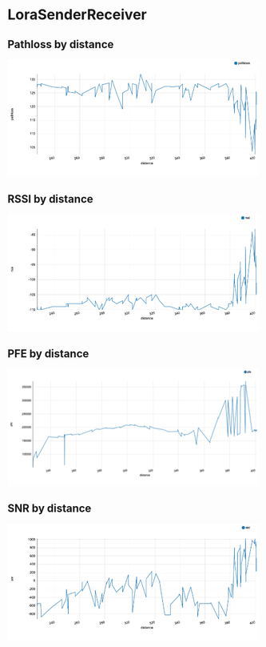 # LoraSenderReceiver

## Pathloss by distance
![alt text](https://github.com/DanielePizzi/LoraSenderReceiver/blob/main/Data/pathloss%20by%20distance.png)
## RSSI by distance
![alt text](https://github.com/DanielePizzi/LoraSenderReceiver/blob/main/Data/rssi%20by%20distance.png)
## PFE by distance
![alt text](https://github.com/DanielePizzi/LoraSenderReceiver/blob/main/Data/pfe%20by%20distance.png)
## SNR by distance
![alt text](https://github.com/DanielePizzi/LoraSenderReceiver/blob/main/Data/snr%20by%20distance.png)
